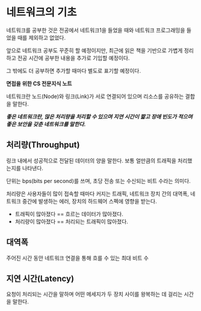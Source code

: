 # 네트워크의 기초
네트워크를 공부한 것은 전공에서 네트워크1을 들었을 때와 네트워크 프로그래밍을 들었을 때를 제외하고 없었다.

앞으로 네트워크 공부도 꾸준히 할 예정이지만, 최근에 읽은 책을 기반으로 가볍게 정리하고 전공 시간에 공부한 내용을 추가로 기입할 예정이다.

그 밖에도 더 공부하면 추가할 때마다 별도로 표기할 예정이다.

**면접을 위한 CS 전문지식 노트**

네트워크란 노드(Node)와 링크(Link)가 서로 연결되어 있으며 리소스를 공유하는 결합을 말한다.

***좋은 네트워크란, 많은 처리량을 처리할 수 있으며 지연 시간이 짧고 장애 빈도가 적으며 좋은 보안을 갖춘 네트워크를 말한다.***

## 처리량(Throughput)
링크 내에서 성공적으로 전달된 데이터의 양을 말한다. 보통 얼만큼의 트래픽을 처리했는지를 나타낸다.

단위는 bps(bits per second)를 쓰며, 초당 전송 또는 수신되는 비트 수라는 의미다.

처리량은 사용자들이 많이 접속할 때마다 커지는 트래픽, 네트워크 장치 간의 대역폭, 네트워크 중간에 발생하는 에러, 장치의 하드웨어 스펙에 영향을 받는다.

- 트래픽이 많아졌다 == 흐르는 데이터가 많아졌다.
- 처리량이 많아졌다 == 처리되는 트래픽이 많아졌다.

## 대역폭
주어진 시간 동안 네트워크 연결을 통해 흐를 수 있는 최대 비트 수

## 지연 시간(Latency)
요청이 처리되는 시간을 말하며 어떤 메세지가 두 장치 사이를 왕복하는 데 걸리는 시간을 말한다.
